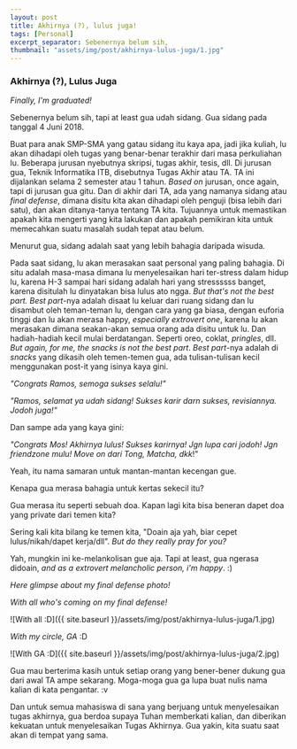 ```yaml
---
layout: post
title: Akhirnya (?), lulus juga!
tags: [Personal]
excerpt_separator: Sebenernya belum sih,
thumbnail: "assets/img/post/akhirnya-lulus-juga/1.jpg"
---
```


### Akhirnya (?), Lulus Juga

_Finally, I'm graduated!_ 

Sebenernya belum sih, tapi at least gua udah sidang. Gua sidang pada tanggal 4 Juni 2018. 

Buat para anak SMP-SMA yang gatau sidang itu kaya apa, jadi jika kuliah, lu akan dihadapi oleh tugas yang benar-benar terakhir dari masa perkuliahan lu. Beberapa jurusan nyebutnya skripsi, tugas akhir, tesis, dll. Di jurusan gua, Teknik Informatika ITB, disebutnya Tugas Akhir atau TA. TA ini dijalankan selama 2 semester atau 1 tahun. _Based on_ jurusan, once again, tapi di jurusan gua gitu. Dan di akhir dari TA, ada yang namanya sidang atau _final defense_, dimana disitu kita akan dihadapi oleh penguji (bisa lebih dari satu), dan akan ditanya-tanya tentang TA kita. Tujuannya untuk memastikan apakah kita mengerti yang kita lakukan dan apakah pemikiran kita untuk memecahkan suatu masalah sudah tepat atau belum.

Menurut gua, sidang adalah saat yang lebih bahagia daripada wisuda. 

Pada saat sidang, lu akan merasakan saat personal yang paling bahagia. Di situ adalah masa-masa dimana lu menyelesaikan hari ter-stress dalam hidup lu, karena H-3 sampai hari sidang adalah hari yang stressssss banget, karena disitulah lu dinyatakan bisa lulus ato ngga. _But that's not the best part._ _Best part_-nya adalah disaat lu keluar dari ruang sidang dan lu disambut oleh teman-teman lu, dengan cara yang ga biasa, dengan euforia tinggi dan lu akan merasa happy, _especially extrovert one_, karena lu akan merasakan dimana seakan-akan semua orang ada disitu untuk lu. Dan hadiah-hadiah kecil mulai berdatangan. Seperti oreo, coklat, _pringles_, dll. _But again, for me, the snacks is not the best part_. _Best part_-nya adalah di _snacks_ yang dikasih oleh temen-temen gua, ada tulisan-tulisan kecil menggunakan post-it yang isinya kaya gini.

_"Congrats Ramos, semoga sukses selalu!"_

_"Ramos, selamat ya udah sidang! Sukses karir darn sukses, revisiannya. Jodoh juga!"_

Dan sampe ada yang kaya gini:

_"Congrats Mos! Akhirnya lulus! Sukses karirnya! Jgn lupa cari jodoh! Jgn friendzone mulu! Move on dari Tong, Matcha, dkk_!"

Yeah, itu nama samaran untuk mantan-mantan kecengan gue. 

Kenapa gua merasa bahagia untuk kertas sekecil itu?

Gua merasa itu seperti sebuah doa. Kapan lagi kita bisa beneran dapet doa yang private dari temen kita?

Sering kali kita bilang ke temen kita, "Doain aja yah, biar cepet lulus/nikah/dapet kerja/dll". _But do they really pray for you?_

Yah, mungkin ini ke-melankolisan gue aja. Tapi at least, gua ngerasa didoain, _and as a extrovert melancholic person, i'm happy_. :)

_Here glimpse about my final defense photo!_

_With all who's coming on my final defense!_

![With all :D]({{ site.baseurl }}/assets/img/post/akhirnya-lulus-juga/1.jpg)

_With my circle, GA_ :D

![With GA :D]({{ site.baseurl }}/assets/img/post/akhirnya-lulus-juga/2.jpg)

Gua mau berterima kasih untuk setiap orang yang bener-bener dukung gua dari awal TA ampe sekarang. Moga-moga gua ga lupa buat nulis nama kalian di kata pengantar. :v

Dan untuk semua mahasiswa di sana yang berjuang untuk menyelesaikan tugas akhirnya, gua berdoa supaya  Tuhan memberkati kalian, dan diberikan kekuatan untuk menyelesaikan Tugas Akhirnya. Gua yakin, kita suatu saat akan di tempat yang sama. 